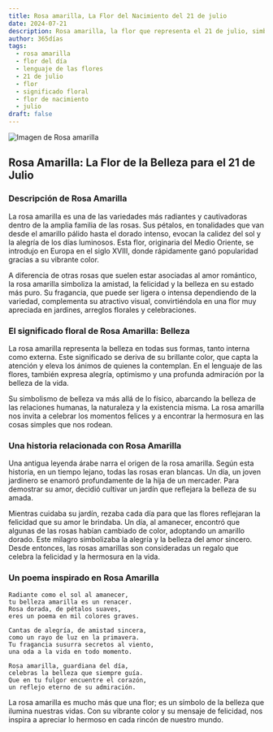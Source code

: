 ```yaml
---
title: Rosa amarilla, La Flor del Nacimiento del 21 de julio
date: 2024-07-21
description: Rosa amarilla, la flor que representa el 21 de julio, simboliza Belleza. Descubre su fascinante historia, significado en el lenguaje de las flores y una poesía que celebra su belleza.
author: 365días
tags:
  - rosa amarilla
  - flor del día
  - lenguaje de las flores
  - 21 de julio
  - flor
  - significado floral
  - flor de nacimiento
  - julio
draft: false
---
```


![Imagen de Rosa amarilla](https://cdn.pixabay.com/photo/2021/04/08/18/59/yellow-rose-6162613_1280.jpg#center)


## Rosa Amarilla: La Flor de la Belleza para el 21 de Julio

### Descripción de Rosa Amarilla

La rosa amarilla es una de las variedades más radiantes y cautivadoras dentro de la amplia familia de las rosas. Sus pétalos, en tonalidades que van desde el amarillo pálido hasta el dorado intenso, evocan la calidez del sol y la alegría de los días luminosos. Esta flor, originaria del Medio Oriente, se introdujo en Europa en el siglo XVIII, donde rápidamente ganó popularidad gracias a su vibrante color.

A diferencia de otras rosas que suelen estar asociadas al amor romántico, la rosa amarilla simboliza la amistad, la felicidad y la belleza en su estado más puro. Su fragancia, que puede ser ligera o intensa dependiendo de la variedad, complementa su atractivo visual, convirtiéndola en una flor muy apreciada en jardines, arreglos florales y celebraciones.

### El significado floral de Rosa Amarilla: Belleza

La rosa amarilla representa la belleza en todas sus formas, tanto interna como externa. Este significado se deriva de su brillante color, que capta la atención y eleva los ánimos de quienes la contemplan. En el lenguaje de las flores, también expresa alegría, optimismo y una profunda admiración por la belleza de la vida.

Su simbolismo de belleza va más allá de lo físico, abarcando la belleza de las relaciones humanas, la naturaleza y la existencia misma. La rosa amarilla nos invita a celebrar los momentos felices y a encontrar la hermosura en las cosas simples que nos rodean.

### Una historia relacionada con Rosa Amarilla

Una antigua leyenda árabe narra el origen de la rosa amarilla. Según esta historia, en un tiempo lejano, todas las rosas eran blancas. Un día, un joven jardinero se enamoró profundamente de la hija de un mercader. Para demostrar su amor, decidió cultivar un jardín que reflejara la belleza de su amada.

Mientras cuidaba su jardín, rezaba cada día para que las flores reflejaran la felicidad que su amor le brindaba. Un día, al amanecer, encontró que algunas de las rosas habían cambiado de color, adoptando un amarillo dorado. Este milagro simbolizaba la alegría y la belleza del amor sincero. Desde entonces, las rosas amarillas son consideradas un regalo que celebra la felicidad y la hermosura en la vida.

### Un poema inspirado en Rosa Amarilla

```
Radiante como el sol al amanecer,  
tu belleza amarilla es un renacer.  
Rosa dorada, de pétalos suaves,  
eres un poema en mil colores graves.  

Cantas de alegría, de amistad sincera,  
como un rayo de luz en la primavera.  
Tu fragancia susurra secretos al viento,  
una oda a la vida en todo momento.  

Rosa amarilla, guardiana del día,  
celebras la belleza que siempre guía.  
Que en tu fulgor encuentre el corazón,  
un reflejo eterno de su admiración.  
```

La rosa amarilla es mucho más que una flor; es un símbolo de la belleza que ilumina nuestras vidas. Con su vibrante color y su mensaje de felicidad, nos inspira a apreciar lo hermoso en cada rincón de nuestro mundo.
